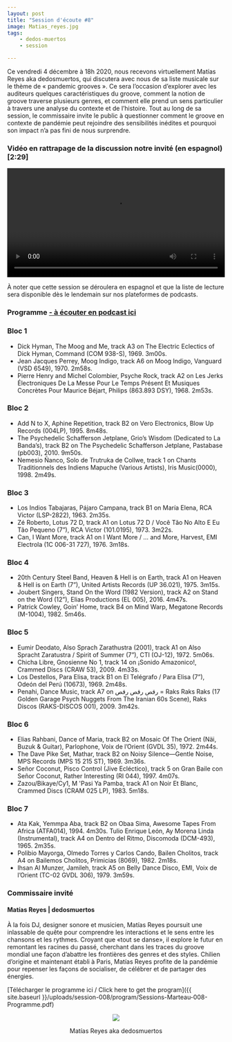 ```yaml
---
layout: post
title: "Session d'écoute #8"
image: Matias_reyes.jpg
tags: 
    - dedos-muertos
    - session

---
```

Ce vendredi 4 décembre à 18h 2020, nous recevons virtuellement Matías Reyes aka dedosmuertos, qui discutera avec nous de sa liste musicale sur le thème de « pandemic grooves ». Ce sera l’occasion d’explorer avec les auditeurs quelques caractéristiques du groove, comment la notion de groove traverse plusieurs genres, et comment elle prend un sens particulier à travers une analyse du contexte et de l’histoire. Tout au long de sa session, le commissaire invite le public à questionner comment le groove en contexte de pandémie peut rejoindre des sensibilités inédites et pourquoi son impact n’a pas fini de nous surprendre. 
 

<!-- Video -->
### Vidéo en rattrapage de la discussion notre invité (en espagnol)  [2:29]
<center>
<video width="100%" controls>
  <source src="https://vigliensoni.com/sessions-marteau/session-virtuelle/videos/session-08-dedosmuertos.mp4#t=9" type="video/mp4">
  Your browser does not support HTML video.
</video>
</center>

À noter que cette session se déroulera en espagnol et que la liste de lecture sera disponible dès le lendemain sur nos plateformes de podcasts.



### Programme <a href="https://sessionsmarteau.com/musique/#podcasts">- à écouter en podcast ici</a>


### Bloc 1
- Dick Hyman, The Moog and Me, track A3 on The Electric Eclectics of Dick Hyman, Command (COM 938-S), 1969. 3m00s. 
- Jean Jacques Perrey, Moog Indigo, track A6 on Moog Indigo, Vanguard (VSD 6549), 1970. 2m58s. 
- Pierre Henry and Michel Colombier, Psyche Rock, track A2 on Les Jerks Électroniques De La Messe Pour Le Temps Présent Et Musiques Concrètes Pour Maurice Béjart, Philips (863.893 DSY), 1968. 2m53s. 

### Bloc 2

- Add N to X, Aphine Repetition, track B2 on Vero Electronics, Blow Up Records (004LP), 1995. 8m48s.
- The Psychedelic Schafferson Jetplane, Grio’s Wisdom (Dedicated to La Banda’s), track B2 on The Psychedelic Schafferson Jetplane, Pastabase (pb003), 2010. 9m50s.
- Nemesio Ñanco, Solo de Trutruka de Collwe, track 1 on Chants Traditionnels des Indiens Mapuche (Various Artists), Iris Music(0000), 1998. 2m49s.

### Bloc 3
- Los Indios Tabajaras, Pájaro Campana, track B1 on María Elena, RCA Victor (LSP-2822), 1963. 2m35s.
- Zé Roberto, Lotus 72 D, track A1 on Lotus 72 D / Você Tão No Alto E Eu Tão Pequeno (7”), RCA Victor (101.0195), 1973. 3m22s.
- Can, I Want More, track A1 on I Want More / … and More, Harvest, EMI Electrola (1C 006-31 727), 1976. 3m18s.

### Bloc 4
- 20th Century Steel Band, Heaven & Hell is on Earth, track A1 on Heaven & Hell is on Earth (7”), United Artists Records (UP 36.021), 1975. 3m15s.
- Joubert Singers, Stand On the Word (1982 Version), track A2 on Stand on the Word (12”), Elias Productions (EL 005), 2016. 4m47s.
- Patrick Cowley, Goin’ Home, track B4 on Mind Warp, Megatone Records (M-1004), 1982. 5m46s.

### Bloc 5
- Eumir Deodato, Also Sprach Zarathustra (2001), track A1 on Also Spracht Zaratustra / Spirit of Summer (7”), CTI (OJ-12), 1972. 5m06s.
- Chicha Libre, Gnosienne No 1, track 14 on ¡Sonido Amazonico!, Crammed Discs (CRAW 53), 2009. 4m33s.
- Los Destellos, Para Elisa, track B1 on El Telégrafo / Para Elisa (7”), Odeón del Perú (10673), 1969. 2m48s.
- Penahi, Dance Music, track A7 on رقص رقص رقص = Raks Raks Raks (17 Golden Garage Psych Nuggets From The Iranian 60s Scene), Raks Discos (RAKS-DISCOS 001), 2009. 3m42s.

### Bloc 6
- Elias Rahbani, Dance of Maria, track B2 on Mosaic Of The Orient (Näi, Buzuk & Guitar), Parlophone, Voix de l’Orient (GVDL 35), 1972. 2m44s.
- The Dave Pike Set, Mathar, track B2 on Noisy Silence—Gentle Noise‎, MPS Records (MPS 15 215 ST), 1969. 3m36s.
- Señor Coconut, Pisco Control (Jive Ecléctico), track 5 on Gran Baile con Señor Coconut, Rather Interesting (RI 044), 1997. 4m07s.
- Zazou/Bikaye/Cy1, M 'Pasi Ya Pamba, track A1 on Noir Et Blanc, Crammed Discs (CRAM 025 LP), 1983. 5m18s.

### Bloc 7

- Ata Kak, Yemmpa Aba, track B2 on Obaa Sima, Awesome Tapes From Africa (ATFA014), 1994. 4m30s.
Tulio Enrique León, Ay Morena Linda (Instrumental), track A4 on Dentro del Ritmo, Discomoda (DCM-493), 1965. 2m35s.
- Polibio Mayorga, Olmedo Torres y Carlos Cando, Bailen Cholitos, track A4 on Bailemos Cholitos, Primicias (8069), 1982. 2m18s.
- Ihsan Al Munzer, Jamileh, track A5 on Belly Dance Disco, EMI, Voix de l’Orient (TC-02 GVDL 306), 1979. 3m59s.



### Commissaire invité

#### Matías Reyes | dedosmuertos
 
À la fois DJ, designer sonore et musicien, Matías Reyes poursuit une inlassable de quête pour comprendre les interactions et le sens entre les chansons et les rythmes. Croyant que «tout se danse», il explore le futur en remontant les racines du passé, cherchant dans les traces du groove mondial une façon d’abattre les frontières des genres et des styles. Chilien d’origine et maintenant établi à Paris, Matías Reyes profite de la pandémie pour repenser les façons de socialiser, de célébrer et de partager des énergies.



[Télécharger le programme ici / Click here to get the program]({{ site.baseurl }}/uploads/session-008/program/Sessions-Marteau-008-Programme.pdf)



<p style="text-align:center;"><img src="/img/dedosmuertos.gif">
<p style="text-align:center">Matías Reyes aka dedosmuertos</p>






